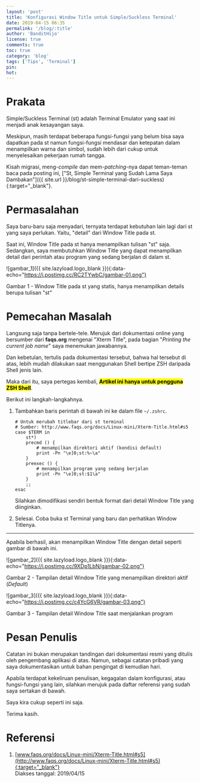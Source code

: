 ```yaml
---
layout: 'post'
title: 'Konfigurasi Window Title untuk Simple/Suckless Terminal'
date: 2019-04-15 06:35
permalink: '/blog/:title'
author: 'BanditHijo'
license: true
comments: true
toc: true
category: 'blog'
tags: ['Tips', 'Terminal']
pin:
hot:
---
```


<!-- BANNER OF THE POST -->
<!-- <img class="post&#45;body&#45;img" src="{{ site.lazyload.logo_blank_banner }}" data&#45;echo="#" alt="banner"> -->

# Prakata

Simple/Suckless Terminal (st) adalah Terminal Emulator yang saat ini menjadi anak kesayangan saya.

Meskipun, masih terdapat beberapa fungsi-fungsi yang belum bisa saya dapatkan pada st namun fungsi-fungsi mendasar dan ketepatan dalam menampilkan warna dan simbol, sudah lebih dari cukup untuk menyelesaikan pekerjaan rumah tangga.

Kisah migrasi, meng-*compile* dan mem-*patching*-nya dapat teman-teman baca pada posting ini, ["St, Simple Terminal yang Sudah Lama Saya Dambakan"]({{ site.url }}/blog/st-simple-terminal-dari-suckless){:target="_blank"}.

# Permasalahan

Saya baru-baru saja menyadari, ternyata terdapat kebutuhan lain lagi dari st yang saya perlukan. Yaitu, "detail" dari Window Title pada st.

Saat ini, Window Title pada st hanya menampilkan tulisan "st" saja. Sedangkan, saya membutuhkan Window Title yang dapat menampilkan detail dari perintah atau program yang sedang berjalan di dalam st.

![gambar_1]({{ site.lazyload.logo_blank }}){:data-echo="https://i.postimg.cc/RC2TYwbC/gambar-01.png"}
<p class="img-caption">Gambar 1 - Window Title pada st yang statis, hanya menampilkan details berupa tulisan "st"</p>

# Pemecahan Masalah

Langsung saja tanpa bertele-tele. Merujuk dari dokumentasi online yang bersumber dari **faqs.org** mengenai "Xterm Title", pada bagian "*Printing the current job name*" saya menemukan jawabannya.

Dan kebetulan, tertulis pada dokumentasi tersebut, bahwa hal tersebut di atas, lebih mudah dilakukan saat menggunakan Shell bertipe ZSH daripada Shell jenis lain.

Maka dari itu, saya pertegas kembali, <mark><b>Artikel ini hanya untuk pengguna ZSH Shell</b></mark>.

Berikut ini langkah-langkahnya.

1. Tambahkan baris perintah di bawah ini ke dalam file `~/.zshrc`.

    ```shell
    # Untuk merubah titlebar dari st terminal
    # Sumber: http://www.faqs.org/docs/Linux-mini/Xterm-Title.html#s5
    case $TERM in
        st*)
        precmd () {
            # menampilkan direktori aktif (kondisi default)
            print -Pn "\e]0;st:%~\a"
        }
        preexec () {
            # menampilkan program yang sedang berjalan
            print -Pn "\e]0;st:$1\a"
        }
        ;;
    esac
    ```

    Silahkan dimodifikasi sendiri bentuk format dari detail Window Title yang diinginkan.

2. Selesai. Coba buka st Terminal yang baru dan perhatikan Window Titlenya.

<hr>

Apabila berhasil, akan menampilkan Window Title dengan detail seperti gambar di bawah ini.

![gambar_2]({{ site.lazyload.logo_blank }}){:data-echo="https://i.postimg.cc/9XDp1LbN/gambar-02.png"}
<p class="img-caption">Gambar 2 - Tampilan detail Window Title yang menampilkan direktori aktif (<i>Default</i>)</p>

![gambar_3]({{ site.lazyload.logo_blank }}){:data-echo="https://i.postimg.cc/c4YcG6VR/gambar-03.png"}
<p class="img-caption">Gambar 3 - Tampilan detail Window Title saat menjalankan program</p>



# Pesan Penulis

Catatan ini bukan merupakan tandingan dari dokumentasi resmi yang ditulis oleh pengembang aplikasi di atas. Namun, sebagai catatan pribadi yang saya dokumentasikan untuk bahan pengingat di kemudian hari.

Apabila terdapat kekeliruan penulisan, kegagalan dalam konfigurasi, atau fungsi-fungsi yang lain, silahkan merujuk pada daftar referensi yang sudah saya sertakan di bawah.

Saya kira cukup seperti ini saja.

Terima kasih.


# Referensi

1. [www.faqs.org/docs/Linux-mini/Xterm-Title.html#s5](http://www.faqs.org/docs/Linux-mini/Xterm-Title.html#s5){:target="_blank"}
<br>Diakses tanggal: 2019/04/15


